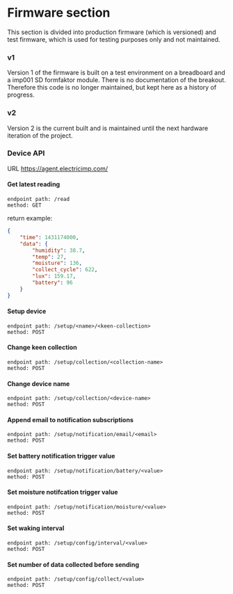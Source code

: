 
# Firmware section

This section is divided into production firmware (which is versioned) and test firmware, which is used for testing purposes only and not maintained.

### v1

Version 1 of the firmware is built on a test environment on a breadboard and a imp001 SD formfaktor module. There is no documentation of the breakout. Therefore this code is no longer maintained, but kept here as a history of progress.

### v2

Version 2 is the current built and is maintained until the next hardware iteration of the project. 

### Device API

URL
https://agent.electricimp.com/<agent-id>

#### Get latest reading

```
endpoint path: /read
method: GET
```

return example:

```json
{
	"time": 1431174000,
	"data": {
		"humidity": 38.7,
		"temp": 27,
		"moisture": 136,
		"collect_cycle": 622,
		"lux": 159.17,
		"battery": 96
	}
}
```

#### Setup device

```
endpoint path: /setup/<name>/<keen-collection>
method: POST
```

#### Change keen collection

```
endpoint path: /setup/collection/<collection-name>
method: POST
```

#### Change device name

```
endpoint path: /setup/collection/<device-name>
method: POST
```

#### Append email to notification subscriptions

```
endpoint path: /setup/notification/email/<email>
method: POST
```

#### Set battery notification trigger value

```
endpoint path: /setup/notification/battery/<value>
method: POST
```

#### Set moisture notifcation trigger value

```
endpoint path: /setup/notification/moisture/<value>
method: POST
```

#### Set waking interval

```
endpoint path: /setup/config/interval/<value>
method: POST
```

#### Set number of data collected before sending

```
endpoint path: /setup/config/collect/<value>
method: POST
```
